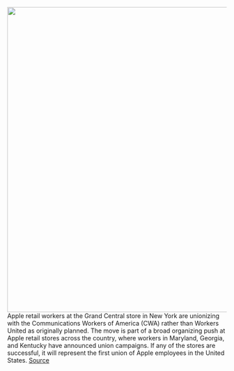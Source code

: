 <img src='https://cdn.vox-cdn.com/thumbor/h_Gs2CyZ5wbwvGASQzhSO53sU7U=/0x0:5586x3724/1200x800/filters:focal(2347x1416:3239x2308)/cdn.vox-cdn.com/uploads/chorus_image/image/70960701/1392181857.0.jpg' width='700px' /><br/>
Apple retail workers at the Grand Central store in New York are unionizing with the Communications Workers of America (CWA) rather than Workers United as originally planned. The move is part of a broad organizing push at Apple retail stores across the country, where workers in Maryland, Georgia, and Kentucky have announced union campaigns. If any of the stores are successful, it will represent the first union of Apple employees in the United States.
<a href='https://www.theverge.com/2022/6/9/23161526/apple-retail-workers-switch-unions-communications-workers-america'> Source <a/>